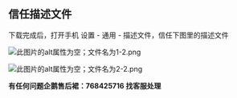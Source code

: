 ## 信任描述文件

下载完成后，打开手机 设置 - 通用 - 描述文件，信任下图里的描述文件

![此图片的alt属性为空；文件名为1-2.png](http://freeman6.com/wp-content/uploads/2022/12/1-2.png)

![此图片的alt属性为空；文件名为2-2.png](http://freeman6.com/wp-content/uploads/2022/12/2-2.png)

**有任何问题企鹅售后裙：768425716 找客服处理**